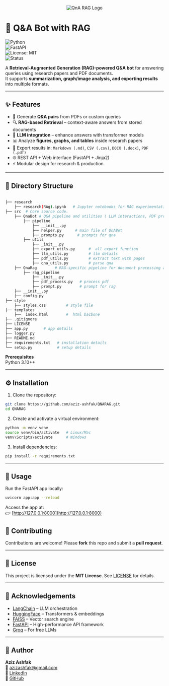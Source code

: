 <p align="center">
  <img src="https://img.shields.io/badge/QnA-RAG-blueviolet?style=for-the-badge&logo=python&logoColor=white" alt="QnA RAG Logo" />
</p>

# 🤖 Q&A Bot with RAG

![Python](https://img.shields.io/badge/Python-3.10+-blue?logo=python)  
![FastAPI](https://img.shields.io/badge/FastAPI-0.110+-green?logo=fastapi)  
![License: MIT](https://img.shields.io/badge/License-MIT-yellow.svg)  
![Status](https://img.shields.io/badge/Status-Active-success)  

A **Retrieval-Augmented Generation (RAG)-powered Q&A bot** for answering queries using research papers and PDF documents.  
It supports **summarization, graph/image analysis, and exporting results** into multiple formats.  

---

## ✨ Features
- 📄 Generate **Q&A pairs** from PDFs or custom queries  
- 🔍 **RAG-based Retrieval** – context-aware answers from stored documents  
- 🧠 **LLM integration** – enhance answers with transformer models  
- 📊 Analyze **figures, graphs, and tables** inside research papers  
- 📝 Export results in: `Markdown (.md)`, `CSV (.csv)`, `DOCX (.docx)`, `PDF (.pdf)`  
- 🌐 REST API + Web interface (FastAPI + Jinja2)  
- ⚡ Modular design for research & production  

---

## 📂 Directory Structure
```bash
     
├── research 
    ├── research(RAg).ipynb   # Jupyter notebooks for RAG experimentation.
├── src  # Core source code.
    ├── QnaBot # Q&A pipeline and utilities ( LLM interactions, PDF processing).
        ├── pipeline  
            ├── __init__.py
            ├── helper.py      # main file of QnABot
            ├── prompts.py      # prompts for qna
        ├── utils
            ├── _init__.py
            ├── export_utils.py      #  all export function
            ├── llm_utils.py         # llm details
            ├── pdf_utils.py         # extract text with pages
            ├── qna_utils.py         # parse qna
    ├── QnaRag        # RAG-specific pipeline for document processing and retrieval.
        ├── rag_pipeline
            ├── _init__.py
            ├── pdf_process.py   # process pdf
            ├── prompt.py        # prompt for rag 
    ├── __init__.py
    ├── config.py       
├── style
    ├── styles.css         # style file
├── templates 
    ├──  index.html        #  html bacbone    
├── .gitignore             
├── LICENSE                                
├── app.py       # app details
├── logger.py 
├── README.md          
├── requirements.txt   # installation details   
└── setup.py           # setup details
```
**Prerequisites**  
Python 3.10++

---

## ⚙️ Installation

1. Clone the repository:
```bash
git clone https://github.com/aziz-ashfak/QNARAG.git
cd QNARAG
```
2. Create and activate a virtual environment:
```bash
python -m venv venv
source venv/bin/activate   # Linux/Mac
venv\Scripts\activate      # Windows
```
3. Install dependencies:
```bash
pip install -r requirements.txt
```

---

## 🚀 Usage
Run the FastAPI app locally:
```bash
uvicorn app:app --reload
```
Access the app at:  
👉 [http://127.0.0.1:8000](http://127.0.0.1:8000)  


## 🤝 Contributing
Contributions are welcome! Please **fork** this repo and submit a **pull request**.  

---

## 📜 License
This project is licensed under the **MIT License**. See [LICENSE](./LICENSE) for details.  

---

## 🙌 Acknowledgements
- [LangChain](https://www.langchain.com/) – LLM orchestration  
- [HuggingFace](https://huggingface.co/) – Transformers & embeddings  
- [FAISS](https://faiss.ai/) – Vector search engine  
- [FastAPI](https://fastapi.tiangolo.com/) – High-performance API framework  
- [Groq](https://groq.com/) – For free LLMs
---

## 👤 Author
**Aziz Ashfak**  
📧 [azizashfak@gmail.com](mailto:azizashfak@gmail.com)  
🔗 [LinkedIn](https://www.linkedin.com/in/aziz-ashfak1/)  
🐙 [GitHub](https://github.com/aziz-ashfak)  
